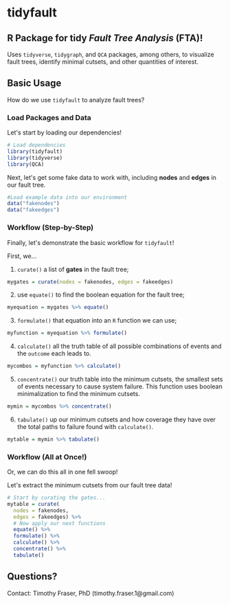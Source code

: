 # tidyfault

## R Package for tidy *Fault Tree Analysis* (FTA)! 

Uses `tidyverse`, `tidygraph`, and `QCA` packages, among others, to visualize fault trees, identify minimal cutsets, and other quantities of interest.

## Basic Usage

How do we use `tidyfault` to analyze fault trees? 

### Load Packages and Data

Let's start by loading our dependencies!

```r
# Load dependencies
library(tidyfault)
library(tidyverse)
library(QCA)
```

Next, let's get some fake data to work with, including **nodes** and **edges** in our fault tree.

```r
#Load example data into our environment
data("fakenodes")
data("fakeedges")
```

### Workflow (Step-by-Step)

Finally, let's demonstrate the basic workflow for `tidyfault`!

First, we...

1. `curate()` a list of **gates** in the fault tree;

```r
mygates = curate(nodes = fakenodes, edges = fakeedges)
```

2. use `equate()` to find the boolean equation for the fault tree;

```r
myequation = mygates %>% equate()
```

3. `formulate()` that equation into an `R` function we can use;

```r
myfunction = myequation %>% formulate()
```

4. `calculate()` all the truth table of all possible combinations of events and the `outcome` each leads to.

```r
mycombos = myfunction %>% calculate()
```

5. `concentrate()` our truth table into the minimum cutsets, the smallest sets of events necessary to cause system failure. This function uses boolean minimalization to find the minimum cutsets.

```r
mymin = mycombos %>% concentrate()
```

6. `tabulate()` up our minimum cutsets and how coverage they have over the total paths to failure found with `calculate()`.

```r
mytable = mymin %>% tabulate()
```

### Workflow (All at Once!)

Or, we can do this all in one fell swoop!

Let's extract the minimum cutsets from our fault tree data!

```r
# Start by curating the gates...
mytable = curate(
  nodes = fakenodes, 
  edges = fakeedges) %>%
  # Now apply our next functions
  equate() %>%
  formulate() %>%
  calculate() %>%
  concentrate() %>% 
  tabulate()
```


## Questions?

Contact: Timothy Fraser, PhD (timothy.fraser.1\@gmail.com)